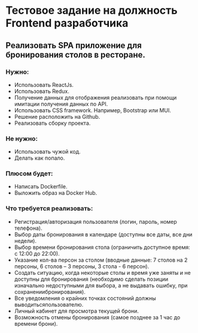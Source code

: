 # Тестовое задание на должность Frontend разработчика

## Реализовать SPA приложение для бронирования столов в ресторане.

### Нужно:

- Использовать ReactJs.
- Использовать Redux.
- Получение данных для отображения реализовать при помощи имитации получения данных по API.
- Использовать CSS framework. Например, Bootstrap или MUI.
- Решение расположить на Github.
- Реализовать сборку проекта.

### Не нужно:

- Использовать чужой код.
- Делать как попало.

### Плюсом будет:

- Написать Dockerfile.
- Выложить образ на Docker Hub.

### Что требуется реализовать:

- Регистрация/авторизация пользователя (логин, пароль, номер телефона).
- Выбор даты бронирования в календаре (доступны все даты, все дни недели).
- Выбор времени бронирования стола (ограничить доступное время: с 12:00 до
  22:00).
- Указание кол-ва персон за столом (вводные данные: 7 столов на 2 персоны, 6 столов – 3 персоны, 3 стола - 6 персон).
- Создать ситуацию, когда некоторые столы и время уже заняты и не доступны для бронирования (необходимо сделать позиции изначально недоступными для выбора, а не выдавать ошибку, при сохранениибронирования).
- Все уведомления о крайних точках состояний должны выводитьсяпользователю.
- Личный кабинет для просмотра текущей брони.
- Возможность отмены бронирования (самое позднее за 1 час до времени брони).
